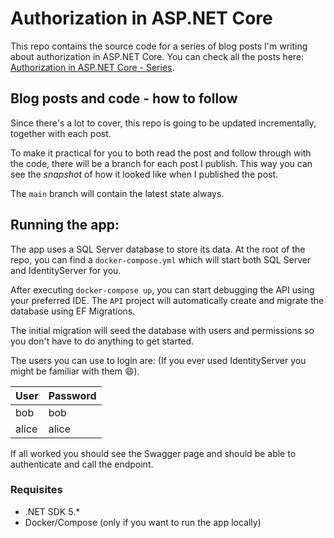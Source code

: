# Authorization in ASP.NET Core

This repo contains the source code for a series of blog posts I'm writing about authorization in ASP.NET Core. You can check all the posts here: [Authorization in ASP.NET Core - Series](https://blog.joaograssi.com/series/authorization-in-asp.net-core).


## Blog posts and code - how to follow

Since there's a lot to cover, this repo is going to be updated incrementally, together with each post.

To make it practical for you to both read the post and follow through with the code, there will be a branch for each post I publish. This way you can see the *snapshot* of how it looked like when I published the post. 

The `main` branch will contain the latest state always.

## Running the app:

The app uses a SQL Server database to store its data. At the root of the repo, you can find a `docker-compose.yml` which will start both SQL Server and IdentityServer for you. 

After executing `docker-compose up`, you can start debugging the API using your preferred IDE. The `API` project will automatically create and migrate the database using EF Migrations.

The initial migration will seed the database with users and permissions so you don't have to do anything to get started.

The users you can use to login are: (If you ever used IdentityServer you might be familiar with them :smile:).

| User | Password |
|------|----------|
| bob | bob |
| alice | alice |


If all worked you should see the Swagger page and should be able to authenticate and call the endpoint.

### Requisites

- .NET SDK 5.*
- Docker/Compose (only if you want to run the app locally)
